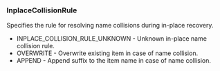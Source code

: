 ### InplaceCollisionRule
Specifies the rule for resolving name collisions during in-place recovery.

- INPLACE_COLLISION_RULE_UNKNOWN - Unknown in-place name collision rule.
- OVERWRITE - Overwrite existing item in case of name collision.
- APPEND - Append suffix to the item name in case of name collision.
